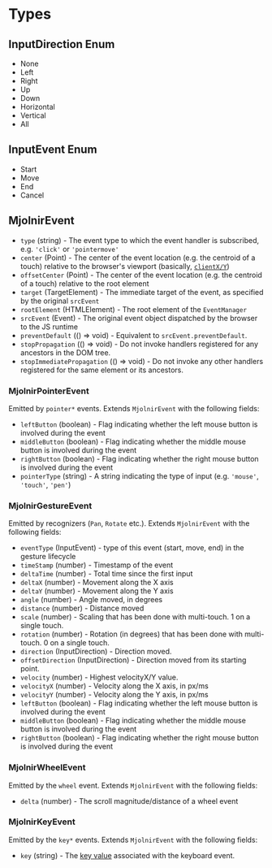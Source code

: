# Types

## InputDirection Enum

- None
- Left
- Right
- Up
- Down
- Horizontal
- Vertical
- All

## InputEvent Enum

- Start
- Move
- End
- Cancel

## MjolnirEvent

- `type` (string) - The event type to which the event handler is subscribed, e.g. `'click'` or `'pointermove'`
- `center` (Point) - The center of the event location (e.g. the centroid of a touch) relative to the browser's viewport (basically, [`clientX/Y`](https://developer.mozilla.org/en-US/docs/Web/API/MouseEvent/clientX))
- `offsetCenter` (Point) - The center of the event location (e.g. the centroid of a touch) relative to the root element
- `target` (TargetElement) - The immediate target of the event, as specified by the original `srcEvent`
- `rootElement` (HTMLElement) - The root element of the `EventManager`
- `srcEvent` (Event) - The original event object dispatched by the browser to the JS runtime
- `preventDefault` (() => void) - Equivalent to `srcEvent.preventDefault`.
- `stopPropagation` (() => void) - Do not invoke handlers registered for any ancestors in the DOM tree.
- `stopImmediatePropagation` (() => void) - Do not invoke any other handlers registered for the same element or its ancestors.


### MjolnirPointerEvent

Emitted by `pointer*` events. Extends `MjolnirEvent` with the following fields:

- `leftButton` (boolean) - Flag indicating whether the left mouse button is involved during the event
- `middleButton` (boolean) - Flag indicating whether the middle mouse button is involved during the event
- `rightButton` (boolean) - Flag indicating whether the right mouse button is involved during the event
- `pointerType` (string) - A string indicating the type of input (e.g. `'mouse'`, `'touch'`, `'pen'`)


### MjolnirGestureEvent

Emitted by recognizers (`Pan`, `Rotate` etc.). Extends `MjolnirEvent` with the following fields:

- `eventType` (InputEvent) - type of this event (start, move, end) in the gesture lifecycle
- `timeStamp` (number) - Timestamp of the event
- `deltaTime` (number) - Total time since the first input
- `deltaX` (number) - Movement along the X axis
- `deltaY` (number) - Movement along the Y axis
- `angle` (number) - Angle moved, in degrees
- `distance` (number) - Distance moved
- `scale` (number) - Scaling that has been done with multi-touch. 1 on a single touch.
- `rotation` (number) - Rotation (in degrees) that has been done with multi-touch. 0 on a single touch.
- `direction` (InputDirection) - Direction moved.
- `offsetDirection` (InputDirection) - Direction moved from its starting point.
- `velocity` (number) - Highest velocityX/Y value.
- `velocityX` (number) - Velocity along the X axis, in px/ms
- `velocityY` (number) - Velocity along the Y axis, in px/ms
- `leftButton` (boolean) - Flag indicating whether the left mouse button is involved during the event
- `middleButton` (boolean) - Flag indicating whether the middle mouse button is involved during the event
- `rightButton` (boolean) - Flag indicating whether the right mouse button is involved during the event


### MjolnirWheelEvent

Emitted by the `wheel` event. Extends `MjolnirEvent` with the following fields:

- `delta` (number) - The scroll magnitude/distance of a wheel event

### MjolnirKeyEvent

Emitted by the `key*` events. Extends `MjolnirEvent` with the following fields:

- `key` (string) - The [key value](https://developer.mozilla.org/en-US/docs/Web/API/UI_Events/Keyboard_event_key_values) associated with the keyboard event.
